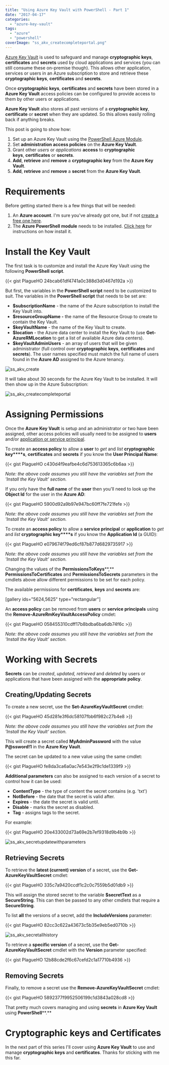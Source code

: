 ```yaml
---
title: "Using Azure Key Vault with PowerShell - Part 1"
date: "2017-04-17"
categories:
  - "azure-key-vault"
tags:
  - "azure"
  - "powershell"
coverImage: "ss_akv_createcompleteportal.png"
---
```


[Azure Key Vault](https://docs.microsoft.com/en-us/azure/key-vault/) is used to safeguard and manage **cryptographic keys**, **certificates** and **secrets** used by cloud applications and services (you can still consume these on-premise though). This allows other application, services or users in an Azure subscription to store and retrieve these **cryptographic keys**, **certificates** and **secrets**.

Once **cryptographic keys**, **certificates** and **secrets** have been stored in a **Azure Key Vault** access policies can be configured to provide access to them by other users or applications.

**Azure Key Vault** also stores all past versions of a **cryptographic key**, **certificate** or **secret** when they are updated. So this allows easily rolling back if anything breaks.

This post is going to show how:

1. Set up an Azure Key Vault using the [PowerShell Azure Module](https://docs.microsoft.com/en-us/powershell/azure/overview).
2. Set **administration access policies** on the **Azure Key Vault**.
3. Grant other _users_ or _applications_ **access** to **cryptographic keys**, **certificates** or **secrets**.
4. **Add**, **retrieve** and **remove** a **cryptographic key** from the **Azure Key Vault**.
5. **Add**, **retrieve** and **remove** a **secret** from the **Azure Key Vault**.

# Requirements

Before getting started there is a few things that will be needed:

1. An **Azure account**. I'm sure you've already got one, but if not [create a free one here](https://azure.microsoft.com/en-us/free/).
2. The **Azure PowerShell module** needs to be installed. [Click here](https://docs.microsoft.com/en-us/powershell/azure/install-azurerm-ps) for instructions on how install it.

# Install the Key Vault

The first task is to customize and install the Azure Key Vault using the following **PowerShell script**.

{{< gist PlagueHO 24bcab61df4741a0c388d3d0467d192a >}}

But first, the variables in the **PowerShell script** need to be customized to suit. The variables in the **PowerShell script** that needs to be set are:

- **$subscriptionName** - the name of the Azure subscription to install the Key Vault into.
- **$resourceGroupName -** the name of the Resource Group to create to contain the Key Vault.
- **$keyVaultName** - the name of the Key Vault to create.
- **$location** - the Azure data center to install the Key Vault to (use **Get-AzureRMLocation** to get a list of available Azure data centers).
- **$keyVaultAdminUsers** - an array of users that will be given administrator (full control over **cryptographic keys**, **certificates** and **secrets**). The user names specified must match the full name of users found in the **Azure AD** assigned to the Azure tenancy.

![ss_akv_create](/images/ss_akv_create.gif)

It will take about 30 seconds for the Azure Key Vault to be installed. It will then show up in the Azure Subscription:

![ss_akv_createcompleteportal](/images/ss_akv_createcompleteportal.png)

# Assigning Permissions

Once the **Azure Key Vault** is setup and an administrator or two have been assigned, other access policies will usually need to be assigned to **users** and/or [application or service principal](https://docs.microsoft.com/en-us/azure/active-directory/develop/active-directory-application-objects).

To create an **access policy** to allow a **user** to _get_ and _list_ **cryptographic key****s**, **certificates** and **secrets** if you know the **User Principal Name**:

{{< gist PlagueHO c430d4f9eafbe4c6d753613365c6b6aa >}}

_Note: the above code assumes you still have the variables set from the 'Install the Key Vault' section._

If you only have the **full name** of the **user** then you'll need to look up the **Object Id** for the user in the **Azure AD**:

{{< gist PlagueHO 5900d92a9b97e947bc60ff7fe721fefe >}}

_Note: the above code assumes you still have the variables set from the 'Install the Key Vault' section._

To create an **access policy** to allow a **service principal** or **application** to _get_ and _list_ **cryptographic key****s** if you know the **Application Id** (a GUID):

{{< gist PlagueHO e079674f79ed6cf87b877d6829735917 >}}

_Note: the above code assumes you still have the variables set from the 'Install the Key Vault' section._

Changing the values of the **PermissionsToKeys****,** **PermissionsToCertificates** and **PermissionsToSecrets** parameters in the cmdlets above allow different permissions to be set for each policy.

The available permissions for **certificates**, **keys** and **secrets** are:

\[gallery ids="5624,5625" type="rectangular"\]

An **access policy** can be removed from **users** or **service principals** using the **Remove-AzureRmKeyVaultAccessPolicy** cmdet:

{{< gist PlagueHO 058455310cdff17b8bdba6ba6db74f6c >}}

_Note: the above code assumes you still have the variables set from the 'Install the Key Vault' section._

# Working with Secrets

**Secrets** can be _created_, _updated, retrieved_ and _deleted_ by users or applications that have been assigned with the **appropriate policy**.

## Creating/Updating Secrets

To create a new secret, use the **Set-AzureKeyVaultSecret** cmdlet:

{{< gist PlagueHO 45d281e3f6dc58107fbb6f982c27b4e8 >}}

_Note: the above code assumes you still have the variables set from the 'Install the Key Vault' section._

This will create a secret called **MyAdminPassword** with the value **P@ssword!1** in the **Azure Key Vault**.

The secret can be updated to a new value using the same cmdlet:

{{< gist PlagueHO fe8da3ca6a0ac7e543e2f9c1de1339f9 >}}

**Additional parameters** can also be assigned to each version of a secret to control how it can be used:

- **ContentType** - the type of content the secret contains (e.g. 'txt')
- **NotBefore** - the date that the secret is valid after.
- **Expires** - the date the secret is valid until.
- **Disable** - marks the secret as disabled.
- **Tag** - assigns tags to the secret.

For example:

{{< gist PlagueHO 20e433002d73a69e2b7ef9318d9b4b9b >}}

![ss_akv_secretupdatewithparameters](/images/ss_akv_secretupdatewithparameters.png)

## Retrieving Secrets

To retrieve the **latest (current) version** of a secret, use the **Get-AzureKeyVaultSecret** cmdlet:

{{< gist PlagueHO 335c7a9420ccdf1c2c0c7559b5d01db9 >}}

This will assign the stored secret to the variable **$secretText** as a **SecureString**. This can then be passed to any other cmdlets that require a **SecureString**.

To list **all** the versions of a secret, add the **IncludeVersions** parameter:

{{< gist PlagueHO 82cc3c622a43673c5b35e9eb5ed0710b >}}

![ss_akv_secretallhistory](/images/ss_akv_secretallhistory.png)

To retrieve a **specific version** of a secret, use the **Get-AzureKeyVaultSecret** cmdlet with the **Version** parameter specified:

{{< gist PlagueHO 12b88cde2f6c67cefd2c1a17710b4936 >}}

## Removing Secrets

Finally, to remove a secret use the **Remove-AzureKeyVaultSecret** cmdlet:

{{< gist PlagueHO 5892377f9952506199c1d3843a028cd8 >}}

That pretty much covers managing and using **secrets** in **Azure Key Vault** using **PowerShell****.**

# C**ryptographic keys** and C**ertificates**

In the next part of this series I'll cover using **Azure Key Vault** to use and manage **cryptographic keys** and **certificates**. Thanks for sticking with me this far.


